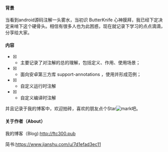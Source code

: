 #### 背景
当看到android源码注解一头雾水，当初识 ButterKnife 心神膜拜，我已经下定决定来啃下这个硬骨头。相信有很多人也为此困惑，现在就记录下学习的点点滴滴，分享给大家。
#### 内容
- [x] - 主要记录了对注解的总的理解，包括定义、作用、使用场景；
- [x] - 面向安卓第三方库 support-annotations ，使用并形成范例；
- [x] - 自定义运行时注解
- [x] - 自定义编译时注解

并且记录于我的博客中，欢迎拍砖，喜欢的朋友点个Star![mark](http://p9zfbayl1.bkt.clouddn.com/blog/180913/h75DaHh9mF.png?imageslim)吧。

#### 关于作者（About）
我的博客（Blog):http://ftc300.pub

简书:https://www.jianshu.com/u/7d1efad3ec11
